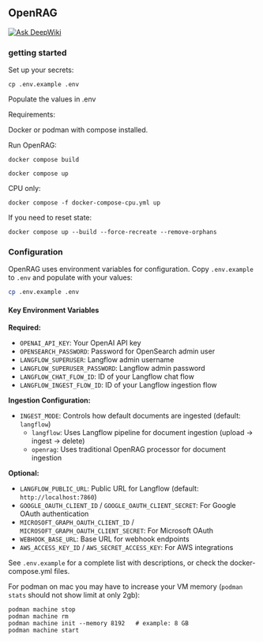 ## OpenRAG

[![Ask DeepWiki](https://deepwiki.com/badge.svg)](https://deepwiki.com/phact/openrag)

### getting started

Set up your secrets:

    cp .env.example .env

Populate the values in .env

Requirements:

Docker or podman with compose installed.

Run OpenRAG:

    docker compose build

    docker compose up

CPU only:

    docker compose -f docker-compose-cpu.yml up

If you need to reset state:

    docker compose up --build --force-recreate --remove-orphans

### Configuration

OpenRAG uses environment variables for configuration. Copy `.env.example` to `.env` and populate with your values:

```bash
cp .env.example .env
```

#### Key Environment Variables

**Required:**
- `OPENAI_API_KEY`: Your OpenAI API key
- `OPENSEARCH_PASSWORD`: Password for OpenSearch admin user
- `LANGFLOW_SUPERUSER`: Langflow admin username  
- `LANGFLOW_SUPERUSER_PASSWORD`: Langflow admin password
- `LANGFLOW_CHAT_FLOW_ID`: ID of your Langflow chat flow
- `LANGFLOW_INGEST_FLOW_ID`: ID of your Langflow ingestion flow

**Ingestion Configuration:**
- `INGEST_MODE`: Controls how default documents are ingested (default: `langflow`)
  - `langflow`: Uses Langflow pipeline for document ingestion (upload → ingest → delete)
  - `openrag`: Uses traditional OpenRAG processor for document ingestion

**Optional:**
- `LANGFLOW_PUBLIC_URL`: Public URL for Langflow (default: `http://localhost:7860`)
- `GOOGLE_OAUTH_CLIENT_ID` / `GOOGLE_OAUTH_CLIENT_SECRET`: For Google OAuth authentication
- `MICROSOFT_GRAPH_OAUTH_CLIENT_ID` / `MICROSOFT_GRAPH_OAUTH_CLIENT_SECRET`: For Microsoft OAuth
- `WEBHOOK_BASE_URL`: Base URL for webhook endpoints
- `AWS_ACCESS_KEY_ID` / `AWS_SECRET_ACCESS_KEY`: For AWS integrations

See `.env.example` for a complete list with descriptions, or check the docker-compose.yml files.

For podman on mac you may have to increase your VM memory (`podman stats` should not show limit at only 2gb):

    podman machine stop
    podman machine rm
    podman machine init --memory 8192   # example: 8 GB
    podman machine start
